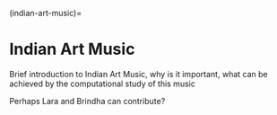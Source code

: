(indian-art-music)=
# Indian Art Music


Brief introduction to Indian Art Music, why is it important, what can be achieved by the computational study of this music

Perhaps Lara and Brindha can contribute?